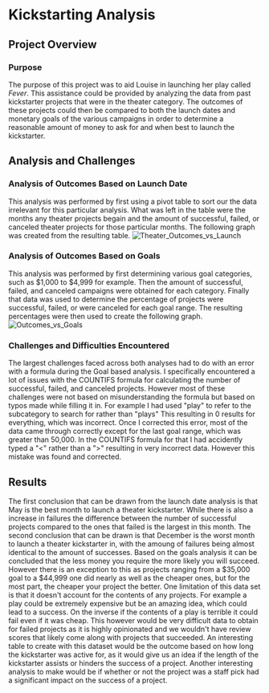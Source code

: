 # Kickstarting Analysis

## Project Overview

### Purpose
  The purpose of this project was to aid Louise in launching her play called _Fever_. This assistance could be provided by analyzing the data from past kickstarter projects that were in the theater category. The outcomes of these projects could then be compared to both the launch dates and monetary goals of the various campaigns in order to determine a reasonable amount of money to ask for and when best to launch the kickstarter. 
## Analysis and Challenges

### Analysis of Outcomes Based on Launch Date
  This analysis was performed by first using a pivot table to sort our the data irrelevant for this particular analysis. What was left in the table were the months any theater projects begain and the amount of successful, failed, or canceled theater projects for those particular months. The following graph was created from the resulting table.
  ![Theater_Outcomes_vs_Launch](https://user-images.githubusercontent.com/87343629/131198626-bc753cf8-eb34-430d-97dd-8252f3913966.png)
  
### Analysis of Outcomes Based on Goals
  This analysis was performed by first determining various goal categories, such as $1,000 to $4,999 for example. Then the amount of successful, failed, and canceled campaigns were obtained for each category. Finally that data was used to determine the percentage of projects were successful, failed, or were canceled for each goal range. The resulting percentages were then used to create the following graph.
  ![Outcomes_vs_Goals](https://user-images.githubusercontent.com/87343629/131199071-da493d16-803a-4a53-b7e7-96efd448577d.png)

### Challenges and Difficulties Encountered
  The largest challenges faced across both analyses had to do with an error with a formula during the Goal based analysis. I specifically encountered a lot of issues with the COUNTIFS formula for calculating the number of successful, failed, and canceled projects. However most of these challenges were not based on misunderstanding the formula but based on typos made while filling it in. For example I had used "play" to refer to the subcategory to search for rather than "plays" This resulting in 0 results for everything, which was incorrect. Once I corrected this error, most of the data came through correctly except for the last goal range, which was greater than 50,000. In the COUNTIFS formula for that I had accidently typed a "<" rather than a ">" resulting in very incorrect data. However this mistake was found and corrected. 
## Results
  The first conclusion that can be drawn from the launch date analysis is that May is the best month to launch a theater kickstarter. While there is also a increase in failures the difference between the number of successful projects compared to the ones that failed is the largest in this month. The second conclusion that can be drawn is that December is the worst month to launch a theater kickstarter in, with the amoung of failures being almost identical to the amount of successes.
  Based on the goals analysis it can be concluded that the less money you require the more likely you will succeed. However there is an exception to this as projects ranging from a $35,000 goal to a $44,999 one did nearly as well as the cheaper ones, but for the most part, the cheaper your project the better.
  One limitation of this data set is that it doesn't account for the contents of any projects. For example a play could be extremely expensive but be an amazing idea, which could lead to a success. On the inverse if the contents of a play is terrible it could fail even if it was cheap. This however would be very difficult data to obtain for failed projects as it is highly opinionated and we wouldn't have review scores that likely come along with projects that succeeded. 
  An interesting table to create with this dataset would be the outcome based on how long the kickstarter was active for, as it would give us an idea if the length of the kickstarter assists or hinders the success of a project. Another interesting analysis to make would be if whether or not the project was a staff pick had a significant impact on the success of a project.
